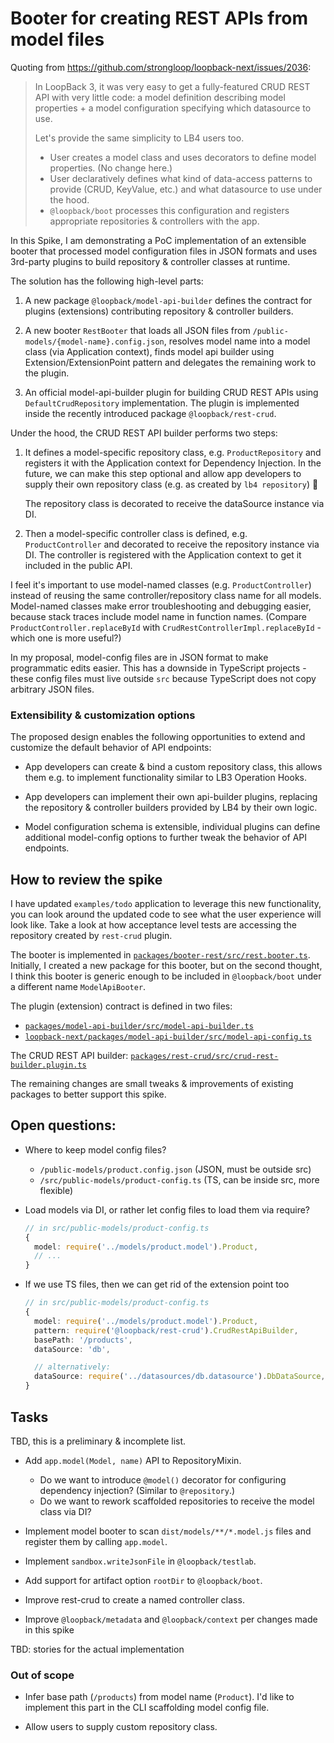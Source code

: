 # Booter for creating REST APIs from model files

Quoting from https://github.com/strongloop/loopback-next/issues/2036:

> In LoopBack 3, it was very easy to get a fully-featured CRUD REST API with
> very little code: a model definition describing model properties + a model
> configuration specifying which datasource to use.
>
> Let's provide the same simplicity to LB4 users too.
>
> - User creates a model class and uses decorators to define model properties.
>   (No change here.)
> - User declaratively defines what kind of data-access patterns to provide
>   (CRUD, KeyValue, etc.) and what datasource to use under the hood.
> - `@loopback/boot` processes this configuration and registers appropriate
>   repositories & controllers with the app.

In this Spike, I am demonstrating a PoC implementation of an extensible booter
that processed model configuration files in JSON formats and uses 3rd-party
plugins to build repository & controller classes at runtime.

The solution has the following high-level parts:

1. A new package `@loopback/model-api-builder` defines the contract for plugins
   (extensions) contributing repository & controller builders.

2. A new booter `RestBooter` that loads all JSON files from
   `/public-models/{model-name}.config.json`, resolves model name into a model
   class (via Application context), finds model api builder using
   Extension/ExtensionPoint pattern and delegates the remaining work to the
   plugin.

3. An official model-api-builder plugin for building CRUD REST APIs using
   `DefaultCrudRepository` implementation. The plugin is implemented inside the
   recently introduced package `@loopback/rest-crud`.

Under the hood, the CRUD REST API builder performs two steps:

1. It defines a model-specific repository class, e.g. `ProductRepository` and
   registers it with the Application context for Dependency Injection. In the
   future, we can make this step optional and allow app developers to supply
   their own repository class (e.g. as created by `lb4 repository`) 💪

   The repository class is decorated to receive the dataSource instance via DI.

2. Then a model-specific controller class is defined, e.g. `ProductController`
   and decorated to receive the repository instance via DI. The controller is
   registered with the Application context to get it included in the public API.

I feel it's important to use model-named classes (e.g. `ProductController`)
instead of reusing the same controller/repository class name for all models.
Model-named classes make error troubleshooting and debugging easier, because
stack traces include model name in function names. (Compare
`ProductController.replaceById` with `CrudRestControllerImpl.replaceById` -
which one is more useful?)

In my proposal, model-config files are in JSON format to make programmatic edits
easier. This has a downside in TypeScript projects - these config files must
live outside `src` because TypeScript does not copy arbitrary JSON files.

### Extensibility & customization options

The proposed design enables the following opportunities to extend and customize
the default behavior of API endpoints:

- App developers can create & bind a custom repository class, this allows them
  e.g. to implement functionality similar to LB3 Operation Hooks.

- App developers can implement their own api-builder plugins, replacing the
  repository & controller builders provided by LB4 by their own logic.

- Model configuration schema is extensible, individual plugins can define
  additional model-config options to further tweak the behavior of API
  endpoints.

## How to review the spike

I have updated `examples/todo` application to leverage this new functionality,
you can look around the updated code to see what the user experience will look
like. Take a look at how acceptance level tests are accessing the repository
created by `rest-crud` plugin.

The booter is implemented in
[`packages/booter-rest/src/rest.booter.ts`](https://github.com/strongloop/loopback-next/blob/spike/crud-rest-booter/packages/booter-rest/src/rest.booter.ts).
Initially, I created a new package for this booter, but on the second thought, I
think this booter is generic enough to be included in `@loopback/boot` under a
different name `ModelApiBooter`.

The plugin (extension) contract is defined in two files:

- [`packages/model-api-builder/src/model-api-builder.ts`](https://github.com/strongloop/loopback-next/blob/spike/crud-rest-booter/packages/model-api-builder/src/model-api-builder.ts)
- [`loopback-next/packages/model-api-builder/src/model-api-config.ts`](https://github.com/strongloop/loopback-next/blob/spike/crud-rest-booter/packages/model-api-builder/src/model-api-config.ts)

The CRUD REST API builder:
[`packages/rest-crud/src/crud-rest-builder.plugin.ts`](https://github.com/strongloop/loopback-next/blob/spike/crud-rest-booter/packages/rest-crud/src/crud-rest-builder.plugin.ts)

The remaining changes are small tweaks & improvements of existing packages to
better support this spike.

## Open questions:

- Where to keep model config files?

  - `/public-models/product.config.json` (JSON, must be outside src)
  - `/src/public-models/product-config.ts` (TS, can be inside src, more
    flexible)

- Load models via DI, or rather let config files to load them via require?

  ```ts
  // in src/public-models/product-config.ts
  {
    model: require('../models/product.model').Product,
    // ...
  }
  ```

- If we use TS files, then we can get rid of the extension point too

  ```ts
  // in src/public-models/product-config.ts
  {
    model: require('../models/product.model').Product,
    pattern: require('@loopback/rest-crud').CrudRestApiBuilder,
    basePath: '/products',
    dataSource: 'db',

    // alternatively:
    dataSource: require('../datasources/db.datasource').DbDataSource,
  }
  ```

## Tasks

TBD, this is a preliminary & incomplete list.

- Add `app.model(Model, name)` API to RepositoryMixin.

  - Do we want to introduce `@model()` decorator for configuring dependency
    injection? (Similar to `@repository`.)
  - Do we want to rework scaffolded repositories to receive the model class via
    DI?

- Implement model booter to scan `dist/models/**/*.model.js` files and register
  them by calling `app.model`.

- Implement `sandbox.writeJsonFile` in `@loopback/testlab`.

- Add support for artifact option `rootDir` to `@loopback/boot`.

- Improve rest-crud to create a named controller class.

- Improve `@loopback/metadata` and `@loopback/context` per changes made in this
  spike

TBD: stories for the actual implementation

### Out of scope

- Infer base path (`/products`) from model name (`Product`). I'd like to
  implement this part in the CLI scaffolding model config file.

- Allow users to supply custom repository class.
